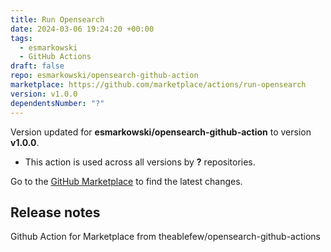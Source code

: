 ```yaml
---
title: Run Opensearch
date: 2024-03-06 19:24:20 +00:00
tags:
  - esmarkowski
  - GitHub Actions
draft: false
repo: esmarkowski/opensearch-github-action
marketplace: https://github.com/marketplace/actions/run-opensearch
version: v1.0.0
dependentsNumber: "?"
---
```



Version updated for **esmarkowski/opensearch-github-action** to version **v1.0.0**.
- This action is used across all versions by **?** repositories.

Go to the [GitHub Marketplace](https://github.com/marketplace/actions/run-opensearch) to find the latest changes.

## Release notes

Github Action for Marketplace from theablefew/opensearch-github-actions
